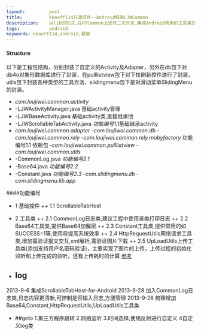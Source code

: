 ```yaml
---
layout:         post
title:          kkooff114开源项目--Android框架LJWCommon
description:    以lib的形式,在RTCommon上进行二次开发,集成Android常用的工具类及企业开发所需的一些工具
tags:           android
keywords: kkooff114,android,框架
---
```

#### Structure
以下是工程包结构，分别封装了自定义的Activity及Adapter，另外在db包下对db4o对象形数据库进行了封装，在pulllistview包下对下拉刷新控件进行了封装，utils包下封装各种类型的工具方法，slidingmenu包下是对滑动菜单SlidingMenu的封装。

- *com.loujiwei.common.activity*
- -LJWActivityManager.java 基础activity管理
- -LJWBaseActivity.java 基础activity类,直接继承他
- -LJWScrollableTabActivity.java *功能编号1.1*基础继承activity
- *com.loujiwei.common.adapter*
-*com.loujiwei.common.db*
-*com.loujiwei.common.rely*
-*com.loujiwei.common.rely.mobyfactory* 功能编号1.1 依赖包
-*com.loujiwei.common.pulllistview*
-*com.loujiwei.common.utils*
- -CommonLog.java *功能编号2.1*
- -Base64.java *功能编号2.2*
- -Constant.java *功能编号2.3*
-*com.slidingmenu.lib*
-*com.slidingmenu.lib.app*

####功能编号
+  1 基础控件
++ 1.1 ScrollableTabHost
+  2 工具类
++ 2.1 CommonLog日志类,建议工程中使用该类打印日志
++ 2.2 Base64工具类,提供Base64加解密
++ 2.3 Constant工具类,提供常用的如SUCCESS=1等,使用将提高系统效率
++ 2.4 HttpRequestUtils网络请求工具类,增加需验证报文交互,xml解析,需验证图片下载
++ 2.5 UpLoadUtils上传工具类(添加支持用户名密码验证)，主要实现了图片的上传，上传过程的初始化监听和上传完成的监听，还有上传耗时的计算 [参考](http://blog.csdn.net/springsky_/article/details/8213898/)

+ ## log
2013-9-6    集成ScrollableTabHost-for-Android
2013-9-28   加入CommonLog日志类,日志内容更清新,可控制是否输入日志,方便管理
2013-9-28   梳理增加Base64,Constant,HttpRequestUtils,UpLoadUtils工具类


+ ##goto
1.第三方程序跳转
2.网络监听
3.时间选择,使用反射进行自定义
4自定义log类